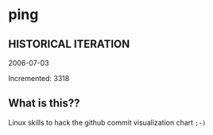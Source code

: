 # ping

## HISTORICAL ITERATION
2006-07-03

Incremented: 3318

## What is this?? 
Linux skills to hack the github commit visualization chart `;-)`
